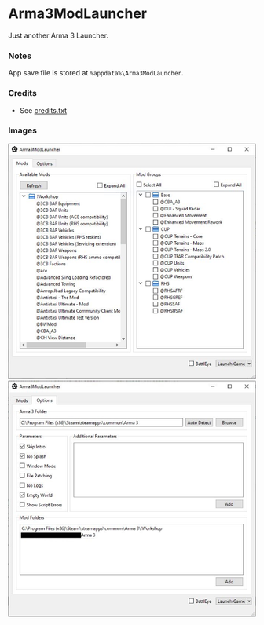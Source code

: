 # Arma3ModLauncher
Just another Arma 3 Launcher.

### Notes
App save file is stored at `%appdata%\Arma3ModLauncher`.

### Credits
* See [credits.txt](credits.txt)

### Images
![image1](images/image1.jpg)
![image2](images/image2.jpg)
